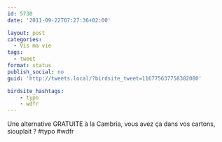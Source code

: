 ```yaml
---
id: 5730
date: '2011-09-22T07:27:36+02:00'

layout: post
categories:
  - Vis ma vie
tags:
  - tweet
format: status
publish_social: no
guid: 'http://tweets.local/?birdsite_tweet=116775637758382080'

birdsite_hashtags:
    - typo
    - wdfr
---
```


Une alternative GRATUITE à la Cambria, vous avez ça dans vos cartons, siouplait ? #typo #wdfr